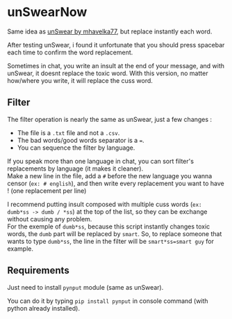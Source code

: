 
# unSwearNow

Same idea as [unSwear by mhavelka77](https://github.com/mhavelka77/unSwear), but replace instantly each word.  
  
After testing unSwear, i found it unfortunate that you should press spacebar each time to confirm the word replacement.   
  
Sometimes in chat, you write an insult at the end of your message, and with unSwear, it doesnt replace the toxic word. With this version, no matter how/where you write, it will replace the cuss word.

## Filter

The filter operation is nearly the same as unSwear, just a few changes :  

- The file is a `.txt` file and not a `.csv`.
- The bad words/good words separator is a `=`.
- You can sequence the filter by language.  
  
If you speak more than one language in chat, you can sort filter's replacements by language (it makes it cleaner).   
Make a new line in the file, add a `#` before the new language you wanna censor (`ex: # english`), and then write every replacement you want to have ! (one replacement per line)
  
I recommend putting insult composed with multiple cuss words (`ex: dumb*ss -> dumb / *ss`) at the top of the list, so they can be exchange without causing any problem.   
For the exemple of `dumb*ss`, because this script instantly changes toxic words, the `dumb` part will be replaced by `smart`. So, to replace someone that wants to type `dumb*ss`, the line in the filter will be `smart*ss=smart guy` for example. 

## Requirements 

Just need to install `pynput` module (same as unSwear).  
  
You can do it by typing `pip install pynput` in console command (with python already installed).
